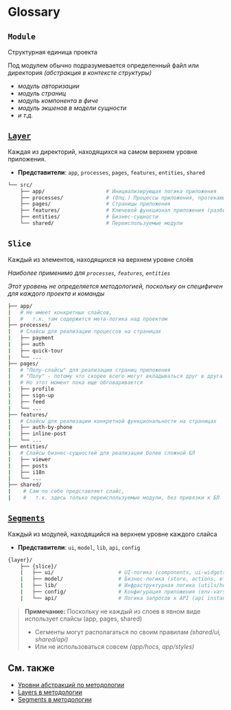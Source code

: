 [refs-splitting]: /docs/concepts/app-splitting.md
[refs-layers]: layers/readme.md
[refs-segments]: segments/readme.md

# Glossary

## `Module`

Структурная единица проекта

Под модулем обычно подразумевается определенный файл или директория *(абстракция в контексте структуры)*
- *модуль авторизации*
- *модуль страниц*
- *модуль компонента в фиче*
- *модуль экшенов в модели сущности*
- *и т.д.*

## [`Layer`][refs-layers]

Каждая из директорий, находящихся на самом верхнем уровне приложения.

- **Представители**: `app`, `processes`, `pages`, `features`, `entities`, `shared`

```sh
└── src/
    ├── app/                    # Инициализирующая логика приложения
    ├── processes/              # (Опц.) Процессы приложения, протекающие над страницами
    ├── pages/                  # Страницы приложения
    ├── features/               # Ключевой функционал приложения (разбитый по фичам)
    ├── entities/               # Бизнес-сущности
    └── shared/                 # Переиспользуемые модули
```

## `Slice`

Каждый из элементов, находящихся на верхнем уровне слоёв 

*Наиболее применимо для `processes`, `features`, `entities`*

*Этот уровень не определяется методологией, поскольку он специфичен для каждого проекта и команды*

```sh
├── app/
|   # Не имеет конкретных слайсов, 
|   #   т.к. там содержится мета-логика над проектом
├── processes/
|   # Слайсы для реализации процессов на страницах
|   ├── payment
|   ├── auth
|   ├── quick-tour
|   └── ...
├── pages/
|   # "Полу-слайсы" для реализации страниц приложения
|   # "Полу" - потому что скорее всего могут вкладываться друг в друга
|   # Но этот момент пока еще обговаривается
|   ├── profile
|   ├── sign-up
|   ├── feed
|   └── ...
├── features/
|   # Слайсы для реализации конкретной функциональности на страницах
|   ├── auth-by-phone
|   ├── inline-post
|   └── ...
├── entities/
|   # Слайсы бизнес-сущностей для реализации более сложной БЛ
|   ├── viewer
|   ├── posts
|   ├── i18n
|   └── ...
├── shared/
|    # Сам по себе представляет слайс, 
|    #   т.к. здесь только переиспользуемые модули, без привязки к БЛ
```

## [`Segments`][refs-segments]

Каждый из модулей, находящийся на верхнем уровне каждого слайса

- **Представители**: `ui`, `model`, `lib`, `api`, `config`

```sh
{layer}/
    ├── {slice}/
    |   ├── ui/                     # UI-логика (components, ui-widgets, ...)
    |   ├── model/                  # Бизнес-логика (store, actions, effects, reducers, ...)
    |   ├── lib/                    # Инфраструктурная логика (utils/helpers)
    |   ├── config/                 # Конфигурация приложения (env-vars, ...)
    |   └── api/                    # Логика запросов к API (api instances, requests, ...)
```

> **Примечание:** Поскольку не каждый из слоев в явном виде использует слайсы (app, pages, shared)
> - Сегменты могут располагаться по своим правилам *(shared/ui, shared/api)*
> - Или не использоваться совсем *(app/hocs, app/styles)*

## См. также
- [Уровни абстракций по методологии][refs-splitting]
- [Layers в методологии][refs-layers]
- [Segments в методологии][refs-segments]
